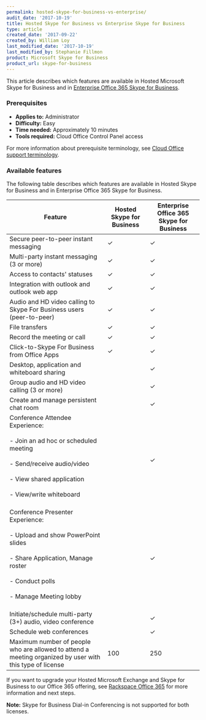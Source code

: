 ```yaml
---
permalink: hosted-skype-for-business-vs-enterprise/
audit_date: '2017-10-19'
title: Hosted Skype for Business vs Enterprise Skype for Business
type: article
created_date: '2017-09-22'
created_by: William Loy
last_modified_date: '2017-10-19'
last_modified_by: Stephanie Fillmon
product: Microsoft Skype for Business
product_url: skype-for-business
---
```


This article describes which features are available in Hosted Microsoft Skype for Business and in 
[Enterprise Office 365 Skype for Business](https://www.rackspace.com/office-365/pick-your-plan).

### Prerequisites

- **Applies to:** Administrator
- **Difficulty:** Easy
- **Time needed:** Approximately 10 minutes
- **Tools required:** Cloud Office Control Panel access

For more information about prerequisite terminology, see [Cloud Office support terminology](/how-to/cloud-office-support-terminology/).

### Available features

The following table describes which features are available in Hosted Skype for Business and in Enterprise Office 365 Skype for Business.

|Feature |Hosted Skype for Business| Enterprise Office 365 Skype for Business|
|---|---|---|
|Secure peer-to-peer instant messaging |&#10003;|&#10003;
|Multi-party instant messaging (3 or more)|&#10003;|&#10003;
|Access to contacts' statuses|&#10003;|&#10003;
|Integration with outlook and outlook web app|&#10003;|&#10003;
|Audio and HD video calling to Skype For Business users (peer-to-peer)|&#10003;|&#10003;
|File transfers|&#10003;|&#10003;
|Record the meeting or call|&#10003;|&#10003;
|Click-to-Skype For Business from Office Apps|&#10003;|&#10003;
|Desktop, application and whiteboard sharing| |&#10003;
|Group audio and HD video calling (3 or more)| |&#10003;
|Create and manage persistent chat room | |&#10003;
|Conference Attendee Experience:<br/><br/>                                       - Join an ad hoc or scheduled meeting<br/><br/>                                 - Send/receive audio/video<br/><br/>                                            - View shared application<br/><br/>                                             - View/write whiteboard<br/><br/>| | &#10003;
|Conference Presenter Experience:<br/><br/>                                      - Upload and show PowerPoint slides<br/><br/>                                   - Share Application, Manage roster<br/><br/>                                    - Conduct polls<br/><br/>                                                       - Manage Meeting lobby<br/><br/>| |&#10003;
|Initiate/schedule multi-party (3+) audio, video conference| | &#10003;
|Schedule web conferences| | &#10003;
|Maximum number of people who are allowed to attend a meeting organized by user with this type of license| 100 | 250 |

If you want to upgrade your Hosted Microsoft Exchange and Skype for Business to our Office 365 offering, see [Rackspace Office 365](/how-to/office-365) for more information and next steps.

**Note:** Skype for Business Dial-in Conferencing is not supported for both licenses.

